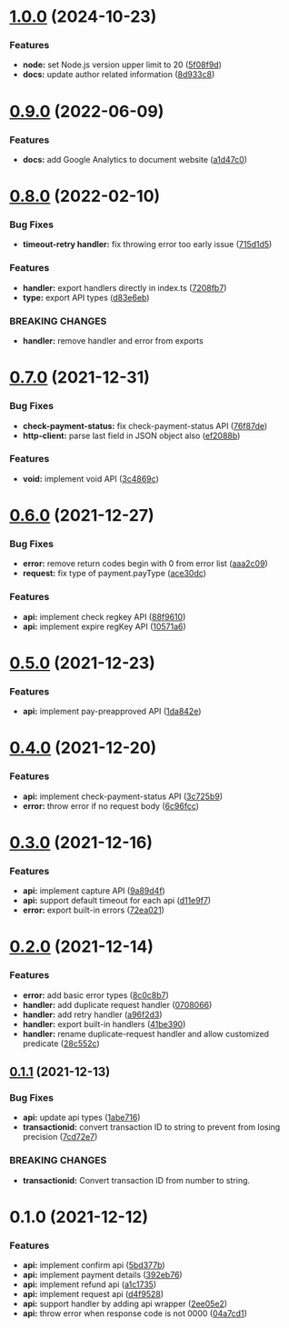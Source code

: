 # [1.0.0](https://github.com/mirror-media/line-pay-merchant/compare/v0.9.0...v1.0.0) (2024-10-23)

### Features
* **node:** set Node.js version upper limit to 20 ([5f08f9d](https://github.com/mirror-media/line-pay-merchant/commit/5f08f9db78eb383ae1f2332299ee3b2bf919afb8))
* **docs:** update author related information ([8d933c8](https://github.com/mirror-media/line-pay-merchant/commit/8d933c84484aa9ca20fe66d0af18c72279a6cec4))



# [0.9.0](https://github.com/enylin/line-pay-merchant/compare/v0.8.0...v0.9.0) (2022-06-09)


### Features

* **docs:** add Google Analytics to document website ([a1d47c0](https://github.com/enylin/line-pay-merchant/commit/a1d47c0a552dbe5410f5ea2faef7077040e0604c))



# [0.8.0](https://github.com/enylin/line-pay-merchant/compare/v0.7.0...v0.8.0) (2022-02-10)


### Bug Fixes

* **timeout-retry handler:** fix throwing error too early issue ([715d1d5](https://github.com/enylin/line-pay-merchant/commit/715d1d527342724ada525f359dff131eb7651fae))


### Features

* **handler:** export handlers directly in index.ts ([7208fb7](https://github.com/enylin/line-pay-merchant/commit/7208fb7ba66adcc75da3ef459ac66106a80b9430))
* **type:** export API types ([d83e6eb](https://github.com/enylin/line-pay-merchant/commit/d83e6eb1c64a7457f183d264fe2501b6fda2c4e0))


### BREAKING CHANGES

* **handler:** remove handler and error from exports



# [0.7.0](https://github.com/enylin/line-pay-merchant/compare/v0.6.0...v0.7.0) (2021-12-31)


### Bug Fixes

* **check-payment-status:** fix check-payment-status API ([76f87de](https://github.com/enylin/line-pay-merchant/commit/76f87de6923146cb1a9e1b1ddde00decefb6b153))
* **http-client:** parse last field in JSON object also ([ef2088b](https://github.com/enylin/line-pay-merchant/commit/ef2088bfe1e2b94dd0625497c98952a4db5fb3f5))


### Features

* **void:** implement void API ([3c4869c](https://github.com/enylin/line-pay-merchant/commit/3c4869c462c42b97a38b9a6ab19d2bd4849127cd))



# [0.6.0](https://github.com/enylin/line-pay-merchant/compare/v0.5.0...v0.6.0) (2021-12-27)


### Bug Fixes

* **error:** remove return codes begin with 0 from error list ([aaa2c09](https://github.com/enylin/line-pay-merchant/commit/aaa2c097be2113431dff1df57558752523e03b4f))
* **request:** fix type of payment.payType ([ace30dc](https://github.com/enylin/line-pay-merchant/commit/ace30dcaef895da04eeeb17629eb1eb3bc20a886))


### Features

* **api:** implement check regkey API ([88f9610](https://github.com/enylin/line-pay-merchant/commit/88f9610351e3ae17f6f5b295cc773a9ae8f75ec1))
* **api:** implement expire regKey API ([10571a6](https://github.com/enylin/line-pay-merchant/commit/10571a6468af1cba02fb981c1f5f0611b38dc9c6))



# [0.5.0](https://github.com/enylin/line-pay-merchant/compare/v0.4.0...v0.5.0) (2021-12-23)


### Features

* **api:** implement pay-preapproved API ([1da842e](https://github.com/enylin/line-pay-merchant/commit/1da842e61778cdcbeb7b4bf709e388c97f0e7352))



# [0.4.0](https://github.com/enylin/line-pay-merchant/compare/v0.3.0...v0.4.0) (2021-12-20)


### Features

* **api:** implement check-payment-status API ([3c725b9](https://github.com/enylin/line-pay-merchant/commit/3c725b9de5cb210a4c6c703357d14b06a260f67e))
* **error:** throw error if no request body ([6c96fcc](https://github.com/enylin/line-pay-merchant/commit/6c96fcc81f30809199604516a98919db342dd5af))



# [0.3.0](https://github.com/enylin/line-pay-merchant/compare/v0.2.0...v0.3.0) (2021-12-16)


### Features

* **api:** implement capture API ([9a89d4f](https://github.com/enylin/line-pay-merchant/commit/9a89d4fb433d72f228d5c12f20b40818c90575dc))
* **api:** support default timeout for each api ([d11e9f7](https://github.com/enylin/line-pay-merchant/commit/d11e9f70407701afdc162f06e27d3d6c54513725))
* **error:** export built-in errors ([72ea021](https://github.com/enylin/line-pay-merchant/commit/72ea0217f86a27ed2562ae4a7c06ae69aa3fb5d5))



# [0.2.0](https://github.com/enylin/line-pay-merchant/compare/v0.1.1...v0.2.0) (2021-12-14)


### Features

* **error:** add basic error types ([8c0c8b7](https://github.com/enylin/line-pay-merchant/commit/8c0c8b70d24099f6f454ea83d4f97cb445ac60d7))
* **handler:** add duplicate request handler ([0708066](https://github.com/enylin/line-pay-merchant/commit/0708066c4ea6b75d149a420b1a0ea3a5ca88e920))
* **handler:** add retry handler ([a96f2d3](https://github.com/enylin/line-pay-merchant/commit/a96f2d371f1db6f5185e098f4edd440f5d6aebf3))
* **handler:** export built-in handlers ([41be390](https://github.com/enylin/line-pay-merchant/commit/41be3904811b6c78f1b39344da8f6859a1409932))
* **handler:** rename duplicate-request handler and allow customized predicate ([28c552c](https://github.com/enylin/line-pay-merchant/commit/28c552c191ca66eac0d615bfb2ddd881a79ef5c0))



## [0.1.1](https://github.com/enylin/line-pay-merchant/compare/v0.1.0...v0.1.1) (2021-12-13)


### Bug Fixes

* **api:** update api types ([1abe716](https://github.com/enylin/line-pay-merchant/commit/1abe71688f2b0fb86f4bafe7f27a24aa63698d9a))
* **transactionid:** convert transaction ID to string to prevent from losing precision ([7cd72e7](https://github.com/enylin/line-pay-merchant/commit/7cd72e7c6d7f245317fb04756110bd36afbc27c3))


### BREAKING CHANGES

* **transactionid:** Convert transaction ID from number to string.



# 0.1.0 (2021-12-12)


### Features

* **api:** implement confirm api ([5bd377b](https://github.com/enylin/line-pay-merchant/commit/5bd377b850d5a99acde155575d8e1b0cdb493779))
* **api:** implement payment details ([392eb76](https://github.com/enylin/line-pay-merchant/commit/392eb763c5060fcc1c13d7d7b36fa25a31a89ecb))
* **api:** implement refund api ([a1c1735](https://github.com/enylin/line-pay-merchant/commit/a1c1735f6ba139d8192814c390a7cca2562d77de))
* **api:** implement request api ([d4f9528](https://github.com/enylin/line-pay-merchant/commit/d4f9528d889ff8e33cbfae2587f7e8c8747e67dc))
* **api:** support handler by adding api wrapper ([2ee05e2](https://github.com/enylin/line-pay-merchant/commit/2ee05e2658acd9bc1b1a1ffc52aaf0ce5223ebdf))
* **api:** throw error when response code is not 0000 ([04a7cd1](https://github.com/enylin/line-pay-merchant/commit/04a7cd10686a18bdece6bf146dc5c878f10a25aa))




